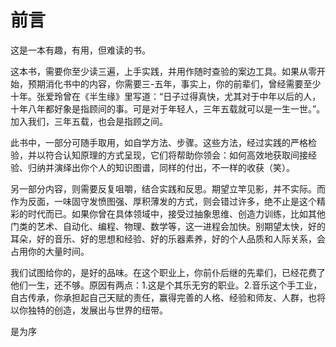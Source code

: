 # 前言

这是一本有趣，有用，但难读的书。

这本书，需要你至少读三遍，上手实践，并用作随时查验的案边工具。如果从零开始，预期消化书中的内容，你需要三-五年，事实上，你的前辈们，曾经需要至少十年。张爱玲曾在《半生缘》里写道：“日子过得真快，尤其对于中年以后的人，十年八年都好象是指顾间的事。可是对于年轻人，三年五载就可以是一生一世。”。加入我们，三年五载，也会是指顾之间。

此书中，一部分可随手取用，如自学方法、步骤。这些方法，经过实践的严格检验，并以符合认知原理的方式呈现，它们将帮助你领会：如何高效地获取间接经验、归纳并演绎出你个人的知识图谱，同样的付出，不一样的收获（笑）。

另一部分内容，则需要反复咀嚼，结合实践和反思。期望立竿见影，并不实际。而作为反面，一味固守发愤图强、厚积薄发的方式，则会错过许多，绝不止是这个精彩的时代而已。如果你曾在具体领域中，接受过抽象思维、创造力训练，比如其他门类的艺术、自动化、编程、物理、数学等，这一进程会加快。别期望太快，好的耳朵，好的音乐、好的思想和经验、好的乐器素养，好的个人品质和人际关系，会占用你的大量时间。

我们试图给你的，是好的品味。在这个职业上，你前仆后继的先辈们，已经花费了他们一生，还不够。原因有两点：1.这是个其乐无穷的职业。2.音乐这个手工业，自古传承，你承担起自己天赋的责任，赢得完善的人格、经验和师友、人群，也将以你独特的创造，发展出与世界的纽带。

是为序
